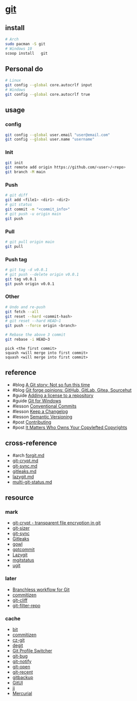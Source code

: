 # [git](https://git-scm.com/)

## install

```sh
# Arch
sudo pacman -S git
# Windows 10
scoop install	git
```

## Personal do

```sh
# Linux
git config --global core.autocrlf input
# Windows
git config --global core.autocrlf true
```

## usage

### config

```sh
git config --global user.email "user@email.com"
git config --global user.name "username"
```

### Init

```sh
git init
git remote add origin https://github.com/<user>/<repo>
git branch -M main
```

### Push

```sh
# git diff
git add <file1> <dir1> <dir2>
# git status
git commit -m "<commit_info>"
# git push -u origin main
git push
```

### Pull

```sh
# git pull origin main
git pull
```

### Push tag

```sh
# git tag -d v0.0.1
# git push --delete origin v0.0.1
git tag v0.0.1
git push origin v0.0.1
```

### Other

```sh
# Undo and re-push
git fetch --all
git reset --hard <commit-hash>
# git reset --hard HEAD~1
git push --force origin <branch>
````

```sh
# Rebase the above 3 commit
git rebase -i HEAD~3
```

```
pick <the first commit>
squash <will merge into first commit>
squash <will merge into first commit>
```

## reference

- #blog [A Git story: Not so fun this time](https://blog.brachiosoft.com/en/posts/git/)
- #blog [Git forge opinions: GitHub, GitLab, Gitea, Sourcehut](https://cadence.moe/blog/2022-07-03-git-forge-opinions-github-gitlab-gitea-sourcehut)
- #guide [Adding a license to a repository](https://docs.github.com/en/communities/setting-up-your-project-for-healthy-contributions/adding-a-license-to-a-repository)
- #guide [Git for Windows](https://github.com/linrongbin16/fzfx.nvim?tab=readme-ov-file#git-for-windows)
- #lesson [Conventional Commits](https://www.conventionalcommits.org)
- #lesson [Keep a Changelog](https://keepachangelog.com/en/1.1.0/)
- #lesson [Semantic Versioning](https://semver.org)
- #post [Contributing](https://github.com/MarcDiethelm/contributing)
- #post [It Matters Who Owns Your Copylefted Copyrights](https://sfconservancy.org/blog/2021/jun/30/who-should-own-foss-copyrights/)

## cross-reference

- #arch [forgit.md](/bin/git/forgit.md)
- [git-crypt.md](/bin/git/git-crypt.md)
- [git-sync.md](/bin/git/git-sync.md)
- [gitleaks.md](/bin/git/gitleaks.md)
- [lazygit.md](/bin/git/lazygit.md)
- [multi-git-status.md](/bin/git/multi-git-status.md)

## resource

### mark

- [git-crypt - transparent file encryption in git](https://github.com/AGWA/git-crypt)
- [git-sizer](https://github.com/github/git-sizer)
- [git-sync](https://github.com/simonthum/git-sync)
- [Gitleaks](https://github.com/gitleaks/gitleaks)
- [gowl](https://github.com/tadashi-aikawa/gowl)
- [gptcommit](https://github.com/zurawiki/gptcommit)
- [Lazygit](https://github.com/jesseduffield/lazygit)
- [mgitstatus](https://github.com/fboender/multi-git-status)
- [ugit](https://github.com/Bhupesh-V/ugit)

### later

- [Branchless workflow for Git](https://github.com/arxanas/git-branchless)
- [commitizen](https://github.com/commitizen/cz-cli)
- [git-cliff](https://github.com/orhun/git-cliff)
- [git-filter-repo](https://github.com/newren/git-filter-repo)

### cache

- [bit](https://github.com/chriswalz/bit)
- [commitizen](https://github.com/commitizen-tools/commitizen)
- [cz-git](https://github.com/Zhengqbbb/cz-git)
- [degit](https://github.com/Rich-Harris/degit)
- [Git Profile Switcher](https://github.com/TheYkk/git-switcher)
- [git-bug](https://github.com/MichaelMure/git-bug)
- [git-notify](https://github.com/jevakallio/git-notify)
- [git-open](https://github.com/paulirish/git-open)
- [git-recent](https://github.com/paulirish/git-recent)
- [gitbackup](https://github.com/amitsaha/gitbackup)
- [GitUI](https://github.com/extrawurst/gitui)
- [jj](https://github.com/jj-vcs/jj)
- [Mercurial](https://mercurial-scm.org)
